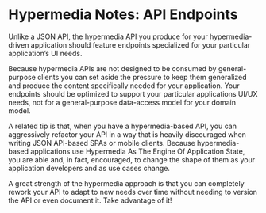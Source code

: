 # Hypermedia Notes: API Endpoints

Unlike a JSON API, the hypermedia API you produce for your hypermedia-driven application should feature endpoints specialized for your particular application’s UI needs.

Because hypermedia APIs are not designed to be consumed by general-purpose clients you can set aside the pressure to keep them generalized and produce the content specifically needed for your application. Your endpoints should be optimized to support your particular applications UI/UX needs, not for a general-purpose data-access model for your domain model.

A related tip is that, when you have a hypermedia-based API, you can aggressively refactor your API in a way that is heavily discouraged when writing JSON API-based SPAs or mobile clients. Because hypermedia-based applications use Hypermedia As The Engine Of Application State, you are able and, in fact, encouraged, to change the shape of them as your application developers and as use cases change.

A great strength of the hypermedia approach is that you can completely rework your API to adapt to new needs over time without needing to version the API or even document it. Take advantage of it!